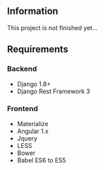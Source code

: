 ## Information ##
This project is not finished yet...

## Requirements ##
### Backend ###
- Django 1.8+
- Django Rest Framework 3

### Frontend ###
- Materialize
- Angular 1.x
- Jquery
- LESS
- Bower
- Babel ES6 to ES5